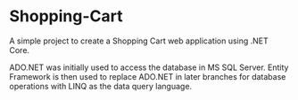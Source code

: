 # Shopping-Cart

A simple project to create a Shopping Cart web application using .NET Core. 

ADO.NET was initially used to access the database in MS SQL Server. Entity Framework is then used to replace ADO.NET in later branches for database operations with LINQ as the data query language.
